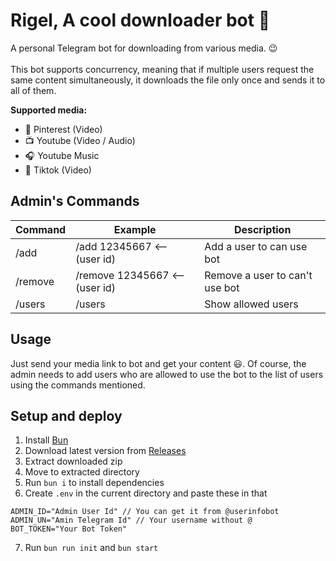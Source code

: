 # Rigel, A cool downloader bot 🌠

A personal Telegram bot for downloading from various media. 😉
<br/>
<br/>
This bot supports concurrency, meaning that if multiple users request the same content simultaneously, it downloads the file only once and sends it to all of them.

**Supported media:**

- 📌 Pinterest (Video)
- 📺 Youtube (Video / Audio)
- 🎧 Youtube Music
- 👯 Tiktok (Video)

## Admin's Commands

| Command | Example                        | Description                    |
| ------- | ------------------------------ | ------------------------------ |
| /add    | /add 12345667 <-- (user id)    | Add a user to can use bot      |
| /remove | /remove 12345667 <-- (user id) | Remove a user to can't use bot |
| /users  | /users                         | Show allowed users             |

## Usage

Just send your media link to bot and get your content 😃. Of course, the admin needs to add users who are allowed to use the bot to the list of users using the commands mentioned.

## Setup and deploy

1.  Install [Bun](https://bun.sh)
2.  Download latest version from [Releases](https://github.com/sudospaes/rigel/releases)
3.  Extract downloaded zip
4.  Move to extracted directory
5.  Run `bun i` to install dependencies
6.  Create `.env` in the current directory and paste these in that

```env
ADMIN_ID="Admin User Id" // You can get it from @userinfobot
ADMIN_UN="Amin Telegram Id" // Your username without @
BOT_TOKEN="Your Bot Token"
```

7. Run `bun run init` and `bun start`
